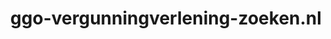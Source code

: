 ---
layout: post
title:  "ggo-vergunningverlening-zoeken.nl"
internal_url:  "/data/ggo-vergunningverlening-zoeken.nl.html"
categories: dutchgov
---